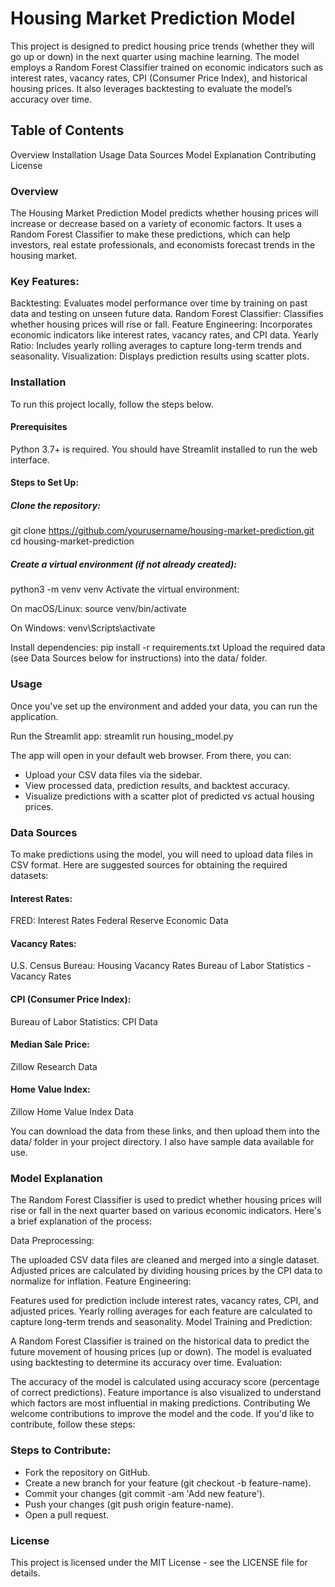 # Housing Market Prediction Model
This project is designed to predict housing price trends (whether they will go up or down) in the next quarter using machine learning. The model employs a Random Forest Classifier trained on economic indicators such as interest rates, vacancy rates, CPI (Consumer Price Index), and historical housing prices. It also leverages backtesting to evaluate the model’s accuracy over time.

## Table of Contents
Overview
Installation
Usage
Data Sources
Model Explanation
Contributing
License

### Overview
The Housing Market Prediction Model predicts whether housing prices will increase or decrease based on a variety of economic factors. It uses a Random Forest Classifier to make these predictions, which can help investors, real estate professionals, and economists forecast trends in the housing market.

### Key Features:
Backtesting: Evaluates model performance over time by training on past data and testing on unseen future data.
Random Forest Classifier: Classifies whether housing prices will rise or fall.
Feature Engineering: Incorporates economic indicators like interest rates, vacancy rates, and CPI data.
Yearly Ratio: Includes yearly rolling averages to capture long-term trends and seasonality.
Visualization: Displays prediction results using scatter plots.

### Installation
To run this project locally, follow the steps below.

#### Prerequisites
Python 3.7+ is required.
You should have Streamlit installed to run the web interface.

#### Steps to Set Up:

##### Clone the repository:
git clone https://github.com/yourusername/housing-market-prediction.git
cd housing-market-prediction

##### Create a virtual environment (if not already created):
python3 -m venv venv
Activate the virtual environment:

On macOS/Linux:
source venv/bin/activate

On Windows:
venv\Scripts\activate

Install dependencies:
pip install -r requirements.txt
Upload the required data (see Data Sources below for instructions) into the data/ folder.

### Usage
Once you've set up the environment and added your data, you can run the application.

Run the Streamlit app:
streamlit run housing_model.py

The app will open in your default web browser. From there, you can:
 - Upload your CSV data files via the sidebar.
 - View processed data, prediction results, and backtest accuracy.
 - Visualize predictions with a scatter plot of predicted vs actual housing prices.

### Data Sources
To make predictions using the model, you will need to upload data files in CSV format. Here are suggested sources for obtaining the required datasets:

#### Interest Rates:
FRED: Interest Rates
Federal Reserve Economic Data

#### Vacancy Rates:
U.S. Census Bureau: Housing Vacancy Rates
Bureau of Labor Statistics - Vacancy Rates

#### CPI (Consumer Price Index):
Bureau of Labor Statistics: CPI Data

#### Median Sale Price:
Zillow Research Data

#### Home Value Index:
Zillow Home Value Index Data

You can download the data from these links, and then upload them into the data/ folder in your project directory. I also have sample data available for use.

### Model Explanation
The Random Forest Classifier is used to predict whether housing prices will rise or fall in the next quarter based on various economic indicators. Here's a brief explanation of the process:

Data Preprocessing:

The uploaded CSV data files are cleaned and merged into a single dataset.
Adjusted prices are calculated by dividing housing prices by the CPI data to normalize for inflation.
Feature Engineering:

Features used for prediction include interest rates, vacancy rates, CPI, and adjusted prices.
Yearly rolling averages for each feature are calculated to capture long-term trends and seasonality.
Model Training and Prediction:

A Random Forest Classifier is trained on the historical data to predict the future movement of housing prices (up or down).
The model is evaluated using backtesting to determine its accuracy over time.
Evaluation:

The accuracy of the model is calculated using accuracy score (percentage of correct predictions).
Feature importance is also visualized to understand which factors are most influential in making predictions.
Contributing
We welcome contributions to improve the model and the code. If you'd like to contribute, follow these steps:

### Steps to Contribute:
 - Fork the repository on GitHub.
 - Create a new branch for your feature (git checkout -b feature-name).
 - Commit your changes (git commit -am 'Add new feature').
 - Push your changes (git push origin feature-name).
 - Open a pull request.

### License
This project is licensed under the MIT License - see the LICENSE file for details.

